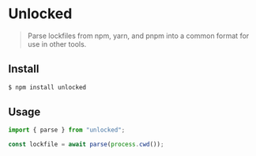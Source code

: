 # Unlocked

> Parse lockfiles from npm, yarn, and pnpm into a common format for use in other tools.

## Install

```bash
$ npm install unlocked
```

## Usage

```ts
import { parse } from "unlocked";

const lockfile = await parse(process.cwd());
```
